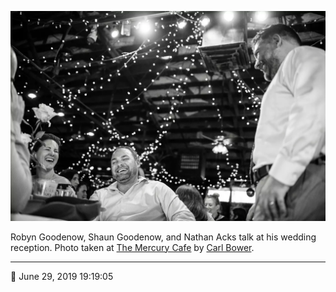 ![Robyn Goodenow, Shaun Goodenow, and Nathan Acks talk](assets/92bc8fe8a1040d566dcca08cd7867a14.webp)

Robyn Goodenow, Shaun Goodenow, and Nathan Acks talk at his wedding reception. Photo taken at [The Mercury Cafe](http://mercurycafe.com/) by [Carl Bower](http://carlbowerphotos.com/).

- - - -

<span aria-hidden="true">📅</span> June 29, 2019 19:19:05
